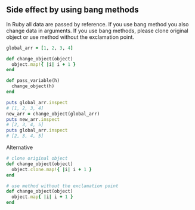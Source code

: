 ## Side effect by using bang methods

In Ruby all data are passed by reference. If you use bang method you also change data in arguments. If you use bang methods, please clone original object or use method without the exclamation point.

```ruby
global_arr = [1, 2, 3, 4]

def change_object(object)
  object.map!{ |i| i + 1 }
end

def pass_variable(h)
  change_object(h)
end

puts global_arr.inspect
# [1, 2, 3, 4]
new_arr = change_object(global_arr)
puts new_arr.inspect
# [2, 3, 4, 5]
puts global_arr.inspect
# [2, 3, 4, 5]
```

Alternative

```ruby
# clone original object
def change_object(object)
  object.clone.map!{ |i| i + 1 }
end

# use method without the exclamation point
def change_object(object)
  object.map{ |i| i + 1 }
end
```
